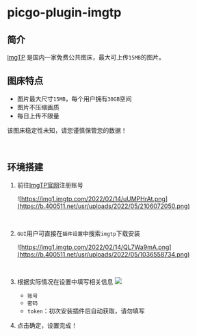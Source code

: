 # picgo-plugin-imgtp

## 简介

[ImgTP](https://imgtp.com/) 是国内一家免费公共图床，最大可上传`15MB`的图片。


## 图床特点

- 图片最大尺寸`15MB`，每个用户拥有`30GB`空间
- 图片不压缩画质
- 每日上传不限量

该图床稳定性未知，请您谨慎保管您的数据！

<br>

## 环境搭建

1. 前往[ImgTP官网](https://imgtp.com/)注册账号

   ![https://img1.imgtp.com/2022/02/14/uUMPHrAt.png](https://b.400511.net/usr/uploads/2022/05/2106072050.png)

<br>

2. `GUI`用户可直接在`插件设置`中搜索`imgtp`下载安装

   ![https://img1.imgtp.com/2022/02/14/QL7Wa9mA.png](https://b.400511.net/usr/uploads/2022/05/1036558734.png)

<br>

3. 根据实际情况在设置中填写相关信息
   ![](https://b.400511.net/usr/uploads/2022/05/2273589613.png)
   

   - `账号`
   - `密码`
   - `token`：初次安装插件后自动获取，请勿填写



4. 点击确定，设置完成！

